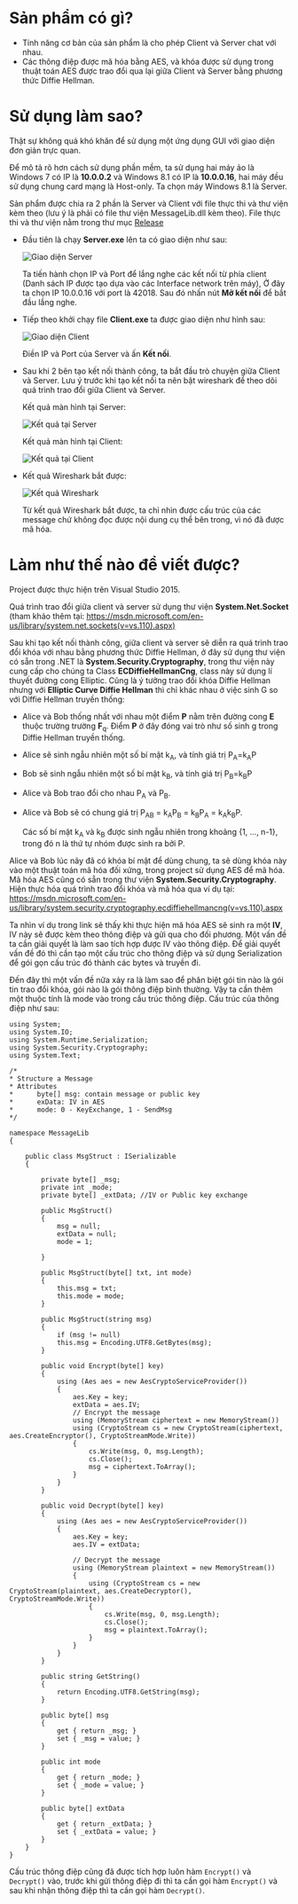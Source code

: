 # Sản phẩm có gì?
* Tính năng cơ bản của sản phẩm là cho phép Client và Server chat với nhau.
* Các thông điệp được mã hóa bằng AES, và khóa được sử dụng trong thuật toán AES được trao đổi qua lại giữa Client và Server bằng phương thức Diffie Hellman.
# Sử dụng làm sao?
Thật sự không quá khó khăn để sử dụng một ứng dụng GUI với giao diện đơn giản trực quan.

Để mô tả rõ hơn cách sử dụng phần mềm, ta sử dụng hai máy ảo là Windows 7 có IP là **10.0.0.2** và Windows 8.1 có IP là **10.0.0.16**, hai máy đều sử dụng chung card mạng là Host-only. Ta chọn máy Windows 8.1 là Server.

Sản phẩm được chia ra 2 phần là Server và Client với file thực thi và thư viện kèm theo (lưu ý là phải có file thư viện MessageLib.dll kèm theo). File thực thi và thư viện nằm trong thư mục [Release](https://github.com/arituan/private-chat-diffiehellman/tree/master/Release)

- Đầu tiên là chạy **Server.exe** lên ta có giao diện như sau:
	
	![Giao diện Server](https://github.com/arituan/private-chat-diffiehellman/raw/master/man-server.PNG)

	Ta tiến hành chọn IP và Port để lắng nghe các kết nối từ phía client (Danh sách IP được tạo dựa vào các Interface network trên máy), Ở đây ta chọn IP 10.0.0.16 với port là 42018. Sau đó nhấn nút **Mở kết nối** để bắt đầu lắng nghe.

- Tiếp theo khởi chạy file **Client.exe** ta được giao diện như hình sau:
	
	![Giao diện Client](https://github.com/arituan/private-chat-diffiehellman/raw/master/man-client.PNG)

	Điền IP và Port của Server và ấn **Kết nối**.
	
- Sau khi 2 bên tạo kết nối thành công, ta bắt đầu trò chuyện giữa Client và Server. Lưu ý trước khi tạo kết nối ta nên bật wireshark để theo dõi quá trình trao đổi giữa Client và Server.
	
	Kết quả màn hình tại Server:
	
	![Kết quả tại Server](https://github.com/arituan/private-chat-diffiehellman/raw/master/server-capture.PNG)
	
	Kết quả màn hình tại Client:
	
	![Kết quả tại Client](https://github.com/arituan/private-chat-diffiehellman/raw/master/client-capture.PNG)

- Kết quả Wireshark bắt được:
	
	![Kết quả Wireshark](https://github.com/arituan/private-chat-diffiehellman/raw/master/wireshark-capture.PNG)

	Từ kết quả Wireshark bắt được, ta chỉ nhìn được cấu trúc của các message chứ không đọc được nội dung cụ thể bên trong, vì nó đã được mã hóa.

# Làm như thế nào để viết được?
Project được thực hiện trên Visual Studio 2015.

Quá trình trao đổi giữa client và server sử dụng thư viện **System.Net.Socket** (tham khảo thêm tại: https://msdn.microsoft.com/en-us/library/system.net.sockets(v=vs.110).aspx)

Sau khi tạo kết nối thành công, giữa client và server sẽ diễn ra quá trình trao đổi khóa với nhau bằng phương thức Diffie Hellman, ở đây sử dụng thư viện có sẵn trong .NET là **System.Security.Cryptography**, trong thư viện này cung cấp cho chúng ta Class **ECDiffieHellmanCng**, class này sử dụng lí thuyết đường cong Elliptic. Cũng là ý tưởng trao đổi khóa Diffie Hellman nhưng với **Elliptic Curve Diffie Hellman** thì chỉ khác nhau ở việc sinh G so với Diffie Hellman truyền thống:

* Alice và Bob thống nhất với nhau một điểm **P** nằm trên đường cong **E** thuộc trường trường **F**<sub>q</sub>. Điểm **P** ở đây đóng vai trò như số sinh g trong Diffie Hellman truyền thống.
* Alice sẽ sinh ngẫu nhiên một số bí mật k<sub>A</sub>, và tính giá trị P<sub>A</sub>=k<sub>A</sub>P
* Bob sẽ sinh ngẫu nhiên một số bí mật k<sub>B</sub>, và tính giá trị P<sub>B</sub>=k<sub>B</sub>P
* Alice và Bob trao đổi cho nhau P<sub>A</sub> và P<sub>B</sub>.
* Alice và Bob sẽ có chung giá trị P<sub>AB</sub> = k<sub>A</sub>P<sub>B</sub> = k<sub>B</sub>P<sub>A</sub> = k<sub>A</sub>k<sub>B</sub>P.
	
	Các số bí mật k<sub>A</sub> và k<sub>B</sub> được sinh ngẫu nhiên trong khoảng {1, ..., n-1}, trong đó n là thứ tự nhóm được sinh ra bởi P.

Alice và Bob lúc nãy đã có khóa bí mật để dùng chung, ta sẽ dùng khóa này vào một thuật toán mã hóa đối xứng, trong project sử dụng AES để mã hóa. Mã hóa AES cũng có sẵn trong thư viện **System.Security.Cryptography**. Hiện thực hóa quá trình trao đổi khóa và mã hóa qua ví dụ tại: https://msdn.microsoft.com/en-us/library/system.security.cryptography.ecdiffiehellmancng(v=vs.110).aspx

Ta nhìn ví dụ trong link sẽ thấy khi thực hiện mã hóa AES sẽ sinh ra một **IV**, IV này sẽ được kèm theo thông điệp và gửi qua cho đối phương. Một vấn đề ta cần giải quyết là làm sao tích hợp được IV vào thông điệp. Để giải quyết vấn đề đó thì cần tạo một cấu trúc cho thông điệp và sử dụng Serialization để gói gọn cấu trúc đó thành các bytes và truyền đi.

Đến đây thì một vấn đề nữa xảy ra là làm sao để phân biệt gói tin nào là gói tin trao đổi khóa, gói nào là gói thông điệp bình thường. Vậy ta cần thêm một thuộc tính là mode vào trong cấu trúc thông điệp. Cấu trúc của thông điệp như sau:

````Csharp
using System;
using System.IO;
using System.Runtime.Serialization;
using System.Security.Cryptography;
using System.Text;

/*
* Structure a Message
* Attributes
*      byte[] msg: contain message or public key
*      exData: IV in AES
*      mode: 0 - KeyExchange, 1 - SendMsg
*/

namespace MessageLib
{

	public class MsgStruct : ISerializable
	{
		
		private byte[] _msg;
		private int _mode;
		private byte[] _extData; //IV or Public key exchange
		
		public MsgStruct()
		{
			msg = null;
			extData = null;
			mode = 1;
			
		}
		
		public MsgStruct(byte[] txt, int mode)
		{
			this.msg = txt;
			this.mode = mode;
		}
		
		public MsgStruct(string msg)
		{
			if (msg != null)
			this.msg = Encoding.UTF8.GetBytes(msg);
		}
		
		public void Encrypt(byte[] key)
		{
			using (Aes aes = new AesCryptoServiceProvider())
			{
				aes.Key = key;
				extData = aes.IV;
				// Encrypt the message
				using (MemoryStream ciphertext = new MemoryStream())
				using (CryptoStream cs = new CryptoStream(ciphertext, aes.CreateEncryptor(), CryptoStreamMode.Write))
				{
					cs.Write(msg, 0, msg.Length);
					cs.Close();
					msg = ciphertext.ToArray();
				}
			}
		}
		
		public void Decrypt(byte[] key)
		{
			using (Aes aes = new AesCryptoServiceProvider())
			{
				aes.Key = key;
				aes.IV = extData;
				
				// Decrypt the message
				using (MemoryStream plaintext = new MemoryStream())
				{
					using (CryptoStream cs = new CryptoStream(plaintext, aes.CreateDecryptor(), CryptoStreamMode.Write))
					{
						cs.Write(msg, 0, msg.Length);
						cs.Close();
						msg = plaintext.ToArray();
					}
				}
			}
		}
		
		public string GetString()
		{
			return Encoding.UTF8.GetString(msg);
		}
		
		public byte[] msg
		{
			get { return _msg; }
			set { _msg = value; }
		}
		
		public int mode
		{
			get { return _mode; }
			set { _mode = value; }
		}
		
		public byte[] extData
		{
			get { return _extData; }
			set { _extData = value; }
		}
	}
}
````

Cấu trúc thông điệp cũng đã được tích hợp luôn hàm ``Encrypt()`` và ``Decrypt()`` vào, trước khi gửi thông điệp đi thì ta cần gọi hàm ``Encrypt()`` và sau khi nhận thông điệp thì ta cần gọi hàm ``Decrypt()``.
